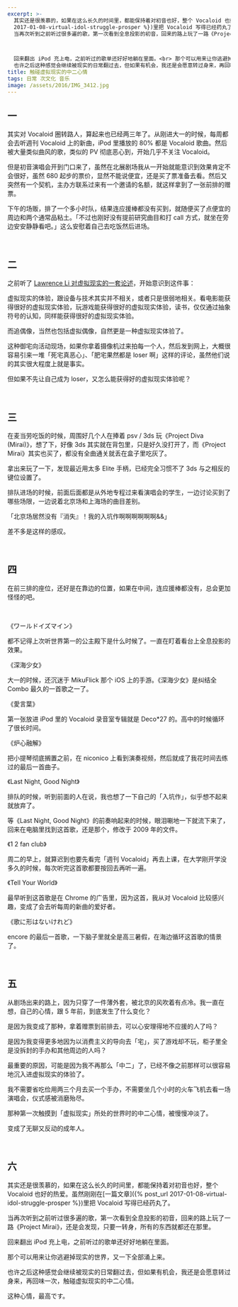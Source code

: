 ```yaml
---
excerpt: >-
  其实还是很羡慕的，如果在这么长久的时间里，都能保持着对初音也好，整个 Vocaloid 也好的热爱。虽然刚刚在[一篇文章]({% post_url
  2017-01-08-virtual-idol-struggle-prosper %})里把 Vocaloid 写得已经药丸了。<br>
  当再次听到之前听过很多遍的歌，第一次看到全息投影的初音，回来的路上玩了一路《Project Mirai》，还是会发现，只要一转身，所有的东西就都还在那里。



  回来翻出 iPod 充上电，之前听过的歌单还好好地躺在里面。<br> 那个可以用来让你逃避掉现实的世界，又一下全部涌上来。<br>
  也许之后这种感觉会继续被现实的日常翻过去，但如果有机会，我还是会愿意转过身来，再回味一次，触碰虚拟现实的中二心情。<br> 这种心情，最高です。
title: 触碰虚拟现实的中二心情
tags: 日常 次文化 音乐
image: /assets/2016/IMG_3412.jpg
---
```


## 一

其实对 Vocaloid 圈转路人，算起来也已经两三年了。从刚进大一的时候，每周都会去听週刊 Vocaloid 上的新曲，iPod 里播放的 80% 都是 Vocaloid 歌曲。然后被大量类似曲风的歌，类似的 PV 彻底恶心到，开始几乎不关注 Vocaloid。

但是初音演唱会开到门口来了，虽然在北展剧场我从一开始就能意识到效果肯定不会很好，虽然 680 起步的票价，显然不能说便宜，还是买了票准备去看。然后又突然有一个契机，主办方联系过来有一个邀请的名额，就这样拿到了一张前排的赠票。

下午的场贩，排了一个多小时队，结果连应援棒都没有买到，就随便买了点便宜的周边和两个通常品粘土。「不过也刚好没有提前研究曲目和打 call 方式，就坐在旁边安安静静看吧。」这么安慰着自己去吃饭然后进场。

<br>

## 二

之前听了 [Lawrence Li 对虚拟现实的一套论述](http://telegra.ph/Lawrence-Li-所作的与虚拟现实相关的论述-12-10)，开始意识到这件事：

虚拟现实的体验，跟设备与技术其实并不相关，或者只是很弱地相关。看电影能获得很好的虚拟现实体验，玩游戏能获得很好的虚拟现实体验，读书，仅仅通过抽象符号的认知，同样能获得很好的虚拟现实体验。

而追偶像，当然也包括虚拟偶像，自然更是一种虚拟现实体验了。

这种御宅向活动现场，如果你拿着摄像机过来拍每一个人，然后发到网上，大概很容易引来一堆「死宅真恶心」、「肥宅果然都是 loser 啊」这样的评论，虽然他们说的其实很大程度上就是事实。

但如果不先让自己成为 loser，又怎么能获得好的虚拟现实体验呢？

<br>

## 三

在麦当劳吃饭的时候，周围好几个人在捧着 psv / 3ds 玩《Project Diva (Mirai)》，想了下，好像 3ds 其实就在背包里，只是好久没打开了，而《Project Mirai》其实也买了，都没有全曲通关就丢在盒子里吃灰了。

拿出来玩了一下，发现最近用太多 Elite 手柄，已经完全习惯不了 3ds 与之相反的键位设置了。

排队进场的时候，前面后面都是从外地专程过来看演唱会的学生，一边讨论买到了哪些场限，一边说着北京场和上海场的曲目差别。

「北京场居然没有『消失』！我的入坑作啊啊啊啊啊啊&&」

差不多是这样的感叹。

<br>

## 四

在前三排的座位，还好是在靠边的位置，如果在中间，连应援棒都没有，总会更加怪怪的吧。

<br>

《ワールドイズマイン》

都不记得上次听世界第一的公主殿下是什么时候了。一直在盯着看台上全息投影的效果。

《深海少女》

大一的时候，还沉迷于 MikuFlick 那个 iOS 上的手游。《深海少女》是纠结全 Combo 最久的一首歌之一了。

《愛言葉》

第一张放进 iPod 里的 Vocaloid 录音室专辑就是 Deco*27 的。高中的时候循环了很长时间。

《炉心融解》

把小提琴彻底搁置之前，在 niconico 上看到演奏视频，然后就成了我花时间去练过的最后一首曲子。

《Last Night, Good Night》

排队的时候，听到前面的人在说，我也想了一下自己的「入坑作」，似乎想不起来就放弃了。

等《Last Night, Good Night》的前奏响起来的时候，眼泪唰地一下就流下来了，回来在电脑里找到这首歌，还是那个，修改于 2009 年的文件。

《1 2 fan club》

周二的早上，就算迟到也要先看完「週刊 Vocaloid」再去上课，在大学刚开学没多久的时候，每次听完这首歌都要按回去再听一遍。

《Tell Your World》

最早听到这首歌是在 Chrome 的广告里，因为这首，我从对 Vocaloid 比较感兴趣，变成了会去听每周的新曲的爱好者。

《歌に形はないけれど》

encore 的最后一首歌，一下脑子里就全是高三暑假，在海边循环这首歌的情景了。

<br>

## 五

从剧场出来的路上，因为只穿了一件薄外套，被北京的风吹着有点冷。我一直在想，自己的心情，跟 5 年前，到底发生了什么变化？

是因为我变成了那种，拿着赠票到前排去，可以心安理得地不应援的人了吗？

是因为我变得更多地因为以消费主义的导向去「宅」，买了游戏却不玩，柜子里全是没拆封的手办和其他周边的人吗？

最重要的原因，可能是因为我不再那么「中二」了，已经不像之前那样可以很容易地沉入进虚拟现实的体验了。

我不需要省吃俭用两三个月去买一个手办，不需要坐几个小时的火车飞机去看一场演唱会，仪式感被消磨殆尽。

那种第一次触摸到「虚拟现实」所处的世界时的中二心情，被慢慢冲淡了。

变成了无聊又反动的成年人。

<br>

## 六

其实还是很羡慕的，如果在这么长久的时间里，都能保持着对初音也好，整个 Vocaloid 也好的热爱。虽然刚刚在[一篇文章]({% post_url 2017-01-08-virtual-idol-struggle-prosper %})里把 Vocaloid 写得已经药丸了。

当再次听到之前听过很多遍的歌，第一次看到全息投影的初音，回来的路上玩了一路《Project Mirai》，还是会发现，只要一转身，所有的东西就都还在那里。

回来翻出 iPod 充上电，之前听过的歌单还好好地躺在里面。

那个可以用来让你逃避掉现实的世界，又一下全部涌上来。

也许之后这种感觉会继续被现实的日常翻过去，但如果有机会，我还是会愿意转过身来，再回味一次，触碰虚拟现实的中二心情。

这种心情，最高です。
